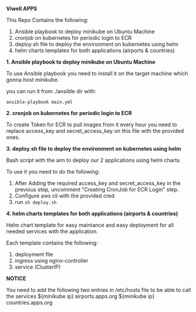 **Viwell APPS**

This Repo Contains the following:
1. Ansible playbook to deploy minikube on Ubuntu Machine
2. cronjob on kubernetes for periodic login to ECR
3. deploy.sh file to deploy the environment on kubernetes using helm
4. helm charts templates for both applications (airports & countries)


**1. Ansible playbook to deploy minikube on Ubuntu Machine**

To use Ansible playbook you need to install it on the target machine which gonna host minikube.

you can run it from ./ansible dir with:
```
ansible-playbook main.yml
```
**2. cronjob on kubernetes for periodic login to ECR**

To create Token for ECR to pull images from it every hour you need to replace access_key and secret_access_key on this file with the provided ones.

**3. deploy.sh file to deploy the environment on kubernetes using helm**

Bash script with the aim to deploy our 2 applications using helm charts.

To use it you need to do the following:
1. After Adding the required access_key and secret_access_key in the previous step, uncomment "Creating CronJob for ECR Login" step.
2. Configure aws cli with the provided cred
3. run ``` sh deploy.sh ```

**4. helm charts templates for both applications (airports & countries)**

Helm chart template for easy maintance and easy deployment for all needed services with the application.

Each template contains the following:
1. deployment file
2. ingress using nginx-controller
3. service (ClusterIP)

**NOTICE**

You need to add the following two entries in /etc/hosts file to be able to call the services
${minikube ip} airports.apps.org
${minikube ip} countries.apps.org

   
